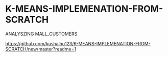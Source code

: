 # K-MEANS-IMPLEMENATION-FROM-SCRATCH
ANALYSZING MALL_CUSTOMERS

https://github.com/kushalhu123/K-MEANS-IMPLEMENATION-FROM-SCRATCH/new/master?readme=1

